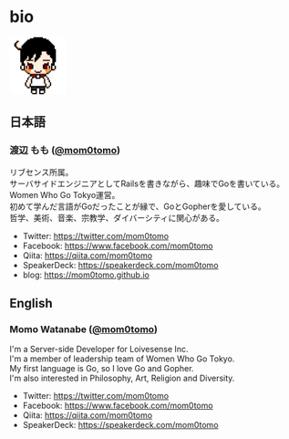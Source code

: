 # bio

<img src="./mom0tomo.png" width="100px">

## 日本語

### 渡辺 もも ([@mom0tomo](https://twitter.com/mom0tomo))

リブセンス所属。<br>
サーバサイドエンジニアとしてRailsを書きながら、趣味でGoを書いている。<br>
Women Who Go Tokyo運営。<br>
初めて学んだ言語がGoだったことが縁で、GoとGopherを愛している。<br>
哲学、美術、音楽、宗教学、ダイバーシティに関心がある。

* Twitter: https://twitter.com/mom0tomo
* Facebook: https://www.facebook.com/mom0tomo
* Qiita: https://qiita.com/mom0tomo
* SpeakerDeck: https://speakerdeck.com/mom0tomo
* blog: https://mom0tomo.github.io

## English

### Momo Watanabe ([@mom0tomo](https://twitter.com/mom0tomo))

I'm a Server-side Developer for Loivesense Inc.<br>
I'm a member of leadership team of Women Who Go Tokyo.<br>
My first language is Go, so I love Go and Gopher.<br>
I'm also interested in Philosophy, Art, Religion and Diversity.

* Twitter: https://twitter.com/mom0tomo
* Facebook: https://www.facebook.com/mom0tomo
* Qiita: https://qiita.com/mom0tomo
* SpeakerDeck: https://speakerdeck.com/mom0tomo
